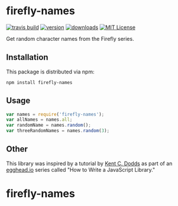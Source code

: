 # firefly-names

[![travis build](https://img.shields.io/travis/codemonkeybot/firefly-names.svg?style=flat-square)](https://travis-ci.org/codemonkeybot/firefly-names)
[![version](https://img.shields.io/npm/v/firefly-names.svg?style=flat-square)](http://npm.im/firefly-names)
[![downloads](https://img.shields.io/npm/dm/firefly-names.svg?style=flat-square)](http://npm-stat.com/charts.html?package=firefly-names&from=2015-08-01)
[![MIT License](https://img.shields.io/npm/l/firefly-names.svg?style=flat-square)](http://opensource.org/licenses/MIT)

Get random character names from the Firefly series.


## Installation

This package is distributed via npm:

```
npm install firefly-names
```

## Usage

```javascript
var names = require('firefly-names');
var allNames = names.all;
var randomName = names.random();
var threeRandomNames = names.random(3);
```

## Other

This library was inspired by a tutorial by [Kent C. Dodds](https://twitter.com/kentcdodds) as part of an
[egghead.io](http://egghead.io/) series called "How to Write a JavaScript Library."
# firefly-names
